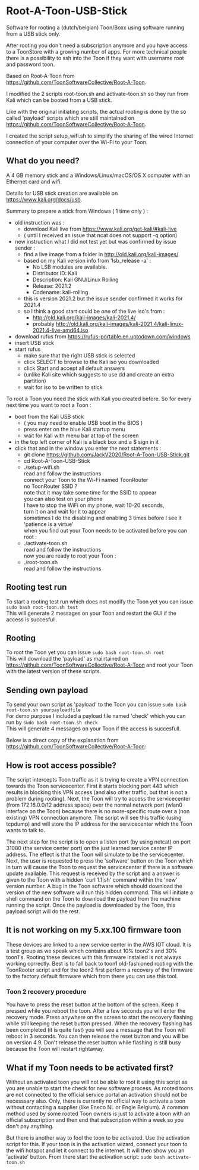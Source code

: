 # Root-A-Toon-USB-Stick

Software for rooting a (dutch/belgian) Toon/Boxx using software running from a USB stick only.

After rooting you don't need a subscription anymore and you have access to a ToonStore with a growing number of apps. For more technical people there is a possibility to ssh into the Toon if they want with username root and password toon.

Based on Root-A-Toon from https://github.com/ToonSoftwareCollective/Root-A-Toon.

I modified the 2 scripts root-toon.sh and activate-toon.sh so they run from Kali which can be booted from a USB stick.

Like with the original initiating scripts, the actual rooting is done by the so called 'payload' scripts which are still maintained on https://github.com/ToonSoftwareCollective/Root-A-Toon.

I created the script setup_wifi.sh to simplify the sharing of the wired Internet connection of your computer over the Wi-Fi to your Toon.

## What do you need?

A 4 GB memory stick and a Windows/Linux/macOS/OS X computer with an Ethernet card and wifi.

Details for USB stick creation are available on https://www.kali.org/docs/usb.

Summary to prepare a stick from Windows ( 1 time only ) :
 - old instruction was :
    - download Kali live from https://www.kali.org/get-kali/#kali-live
    - ( until I received an issue that ncat does not support -q option)
 - new instruction what I did not test yet but was confirmed by issue sender :
    - find a live image from a folder in http://old.kali.org/kali-images/
    - based on my Kali version info from 'lsb_release -a' :
        - No LSB modules are available.
        - Distributor ID: Kali
        - Description:    Kali GNU/Linux Rolling
        - Release:        2021.2
        - Codename:       kali-rolling
    - this is version 2021.2 but the issue sender confirmed it works for 2021.4
    - so I think a good start could be one of the live iso's from :
        - http://old.kali.org/kali-images/kali-2021.4/
        - probably http://old.kali.org/kali-images/kali-2021.4/kali-linux-2021.4-live-amd64.iso
 - download rufus from https://rufus-portable.en.uptodown.com/windows
 - insert USB stick
 - start rufus
    - make sure that the right USB stick is selected
    - click SELECT to browse to the Kali iso you downloaded
    - click Start and accept all default answers
    - (unlike Kali site which suggests to use dd and create an extra partition)
    - wait for iso to be written to stick

To root a Toon you need the stick with Kali you created before.
So for every next time you want to root a Toon  :
 - boot from the Kali USB stick
    - ( you may need to enable USB boot in the BIOS )
    - press enter on the blue Kali startup menu
    - wait for Kali with menu bar at top of the screen
 - in the top left corner of Kali is a black box and a $ sign in it
 - click that and in the window you enter the next statements :
    - git clone https://github.com/JackV2020/Root-A-Toon-USB-Stick.git
    - cd Root-A-Toon-USB-Stick
    - ./setup-wifi.sh<br>
       read and follow the instructions<br>
       connect your Toon to the Wi-Fi named ToonRouter<br>
       no ToonRouter SSID ?<br>
       note that it may take some time for the SSID to appear<br>
       you can also test on your phone<br>
       I have to stop the WiFi on my phone, wait 10-20 seconds,<br>
       turn it on and wait for it to appear<br>
       sometimes I do the disabling and enabling 3 times before I see it<br>
       'patience is a virtue'<br>
       when you find out your Toon needs to be activated before you can root :
    - ./activate-toon.sh<br>
       read and follow the instructions<br>
       now you are ready to root your Toon :
    - ./root-toon.sh<br>
      read and follow the instructions

## Rooting test run

To start a rooting test run which does not modify the Toon yet you can issue ```sudo bash root-toon.sh test```<br>
This will generate 2 messages on your Toon and restart the GUI if the access is succesfull.

## Rooting

To root the Toon yet you can issue ```sudo bash root-toon.sh root```<br>
This will download the 'payload' as maintained on https://github.com/ToonSoftwareCollective/Root-A-Toon and root your Toon with the latest version of these scripts.

## Sending own payload

To send your own script as 'payload' to the Toon you can issue ```sudo bash root-toon.sh yourpayloadfile```<br>
For demo purpose I included a payload file named 'check' which you can run by ```sudo bash root-toon.sh check```<br>
This will generate 4 messages on your Toon if the access is succesfull.

Below is a direct copy of the explanation from https://github.com/ToonSoftwareCollective/Root-A-Toon:

## How is root access possible?
The script intercepts Toon traffic as it is trying to create a VPN connection towards the Toon servicecenter. First it starts blocking port 443 which results in blocking this VPN access (and also other traffic, but that is not a problem during rooting). Next, the Toon will try to access the servicecenter (from 172.16.0.0/12 address space) over the normal network port (wlan0 interface on the Toon) because there is no more-specific route over a (non existing) VPN connection anymore. The script will see this traffic (using tcpdump) and will store the IP address for the servicecenter which the Toon wants to talk to.

The next step for the script is to open a listen port (by using netcat) on port 31080 (the service center port) on the just learned service center IP address. The effect is that the Toon will simulate to be the servicecenter. Next, the user is requested to press the 'software' button on the Toon which in turn will cause the Toon to request the servicecenter if there is a software update available. This request is received by the script and a answer is given to the Toon with a hidden 'curl 1.1|sh' command within the 'new' version number. A bug in the Toon software which should download the version of the new software will run this hidden command. This will initiate a shell command on the Toon to download the payload from the machine running the script. Once the payload is downloaded by the Toon, this payload script will do the rest.

## It is not working on my 5.xx.100 firmware toon
These devices are linked to a new service center in the AWS IOT cloud. It is a test group as we speak which contains about 10% toon2's and 30% toon1's. Rooting these devices with this firmware installed is not always working correctly. Best is to fall back to toon1 old-fashioned rooting with the ToonRooter script and for the toon2 first perform a recovery of the firmware to the factory default firmware which from there you can use this tool.

### Toon 2 recovery procedure
You have to press the reset button at the bottom of the screen. Keep it pressed while you reboot the toon. After a few seconds you will enter the recovery mode. Press anywhere on the screen to start the recovery flashing while still keeping the reset button pressed. When the recovery flashing has been completed (it is quite fast) you will see a message that the Toon will reboot in 3 seconds. You can then release the reset button and you will be on version 4.9.
Don't release the reset button while flashing is still busy because the Toon will restart rightaway.

## What if my Toon needs to be activated first?
Without an activated toon you will not be able to root it using this script as you are unable to start the check for new software process. As rooted toons are not connected to the official service portal an activation should not be necesssary also. Only, there is currently no official way to activate a toon without contacting a supplier (like Eneco NL or Engie Belgium). A common method used by some rooted Toon owners is just to activate a toon with an official subscription and then end that subscription within a week so you don't pay anything.

But there is another way to fool the toon to be activated. Use the activation script for this. If your toon is in the activation wizard, connect your toon to the wifi hotspot and let it connect to the internet. It will then show you an 'activate' button. From there start the activation script: ``sudo bash activate-toon.sh``
